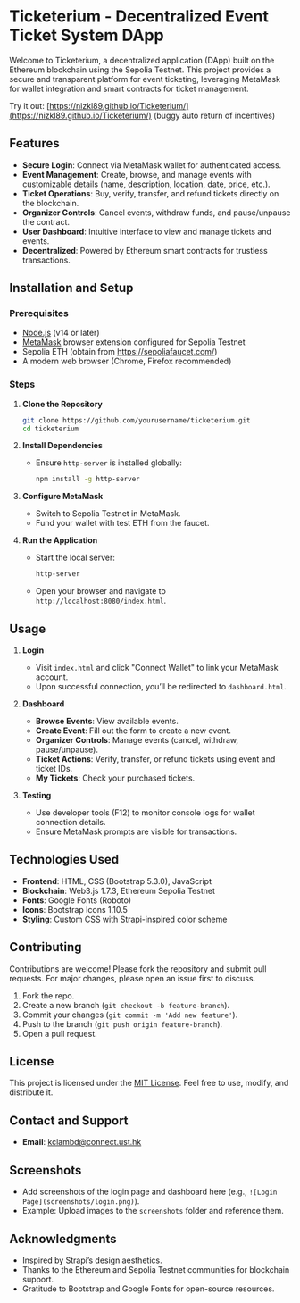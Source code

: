 # Ticketerium - Decentralized Event Ticket System DApp

Welcome to Ticketerium, a decentralized application (DApp) built on the Ethereum blockchain using the Sepolia Testnet. This project provides a secure and transparent platform for event ticketing, leveraging MetaMask for wallet integration and smart contracts for ticket management.

Try it out:
[https://nizkl89.github.io/Ticketerium/](https://nizkl89.github.io/Ticketerium/)
(buggy auto return of incentives)

## Features

- **Secure Login**: Connect via MetaMask wallet for authenticated access.
- **Event Management**: Create, browse, and manage events with customizable details (name, description, location, date, price, etc.).
- **Ticket Operations**: Buy, verify, transfer, and refund tickets directly on the blockchain.
- **Organizer Controls**: Cancel events, withdraw funds, and pause/unpause the contract.
- **User Dashboard**: Intuitive interface to view and manage tickets and events.
- **Decentralized**: Powered by Ethereum smart contracts for trustless transactions.

## Installation and Setup

### Prerequisites
- [Node.js](https://nodejs.org/) (v14 or later)
- [MetaMask](https://metamask.io/) browser extension configured for Sepolia Testnet
- Sepolia ETH (obtain from https://sepoliafaucet.com/)
- A modern web browser (Chrome, Firefox recommended)

### Steps
1. **Clone the Repository**
   ```bash
   git clone https://github.com/yourusername/ticketerium.git
   cd ticketerium
   ```

2. **Install Dependencies**
   - Ensure `http-server` is installed globally:
     ```bash
     npm install -g http-server
     ```

3. **Configure MetaMask**
   - Switch to Sepolia Testnet in MetaMask.
   - Fund your wallet with test ETH from the faucet.

4. **Run the Application**
   - Start the local server:
     ```bash
     http-server
     ```
   - Open your browser and navigate to `http://localhost:8080/index.html`.

## Usage

1. **Login**
   - Visit `index.html` and click "Connect Wallet" to link your MetaMask account.
   - Upon successful connection, you’ll be redirected to `dashboard.html`.

2. **Dashboard**
   - **Browse Events**: View available events.
   - **Create Event**: Fill out the form to create a new event.
   - **Organizer Controls**: Manage events (cancel, withdraw, pause/unpause).
   - **Ticket Actions**: Verify, transfer, or refund tickets using event and ticket IDs.
   - **My Tickets**: Check your purchased tickets.

3. **Testing**
   - Use developer tools (F12) to monitor console logs for wallet connection details.
   - Ensure MetaMask prompts are visible for transactions.

## Technologies Used

- **Frontend**: HTML, CSS (Bootstrap 5.3.0), JavaScript
- **Blockchain**: Web3.js 1.7.3, Ethereum Sepolia Testnet
- **Fonts**: Google Fonts (Roboto)
- **Icons**: Bootstrap Icons 1.10.5
- **Styling**: Custom CSS with Strapi-inspired color scheme

## Contributing

Contributions are welcome! Please fork the repository and submit pull requests. For major changes, please open an issue first to discuss.

1. Fork the repo.
2. Create a new branch (`git checkout -b feature-branch`).
3. Commit your changes (`git commit -m 'Add new feature'`).
4. Push to the branch (`git push origin feature-branch`).
5. Open a pull request.

## License

This project is licensed under the [MIT License](LICENSE). Feel free to use, modify, and distribute it.

## Contact and Support

- **Email**: [kclambd@connect.ust.hk](mailto:kclambd@connect.ust.hk)

## Screenshots

- Add screenshots of the login page and dashboard here (e.g., `![Login Page](screenshots/login.png)`).
- Example: Upload images to the `screenshots` folder and reference them.

## Acknowledgments

- Inspired by Strapi’s design aesthetics.
- Thanks to the Ethereum and Sepolia Testnet communities for blockchain support.
- Gratitude to Bootstrap and Google Fonts for open-source resources.
